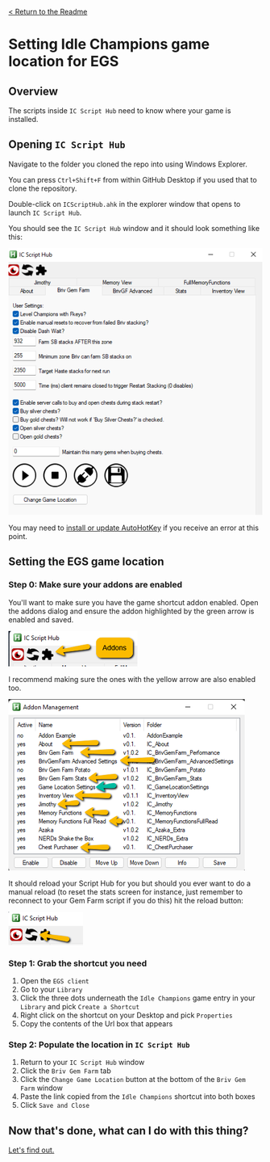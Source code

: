 [< Return to the Readme](../Readme.md)

# Setting Idle Champions game location for EGS

## Overview

The scripts inside `IC Script Hub` need to know where your game is installed.

## Opening `IC Script Hub`

Navigate to the folder you cloned the repo into using Windows Explorer. 

You can press `Ctrl+Shift+F` from within GitHub Desktop if you used that to clone the repository.

Double-click on `ICScriptHub.ahk` in the explorer window that opens to launch `IC Script Hub`.

You should see the `IC Script Hub` window and it should look something like this:

![IC Script Hub window](../docimages/ic-script-hub-v2.png)

You may need to [install or update AutoHotKey](https://www.autohotkey.com/) if you receive an error at this point.

## Setting the EGS game location
### Step 0: Make sure your addons are enabled

You'll want to make sure you have the game shortcut addon enabled. Open the addons dialog and ensure the addon highlighted by the green arrow is enabled and saved.

![Addons button](../docimages/addons-button.png)

I recommend making sure the ones with the yellow arrow are also enabled too.

![Addons tab](../docimages/addons-dialog.png)

It should reload your Script Hub for you but should you ever want to do a manual reload (to reset the stats screen for instance, just remember to reconnect to your Gem Farm script if you do this) hit the reload button:

![Reload button](../docimages/reload-script-hub-v2.png)

### Step 1: Grab the shortcut you need

1. Open the `EGS client`
2. Go to your `Library`
3. Click the three dots underneath the `Idle Champions` game entry in your `Library` and pick `Create a Shortcut`
4. Right click on the shortcut on your Desktop and pick `Properties`
5. Copy the contents of the Url box that appears

### Step 2: Populate the location in `IC Script Hub`

1. Return to your `IC Script Hub` window
2. Click the `Briv Gem Farm` tab
3. Click the `Change Game Location` button at the bottom of the `Briv Gem Farm` window
4. Paste the link copied from the `Idle Champions` shortcut into both boxes
5. Click `Save and Close`

## Now that's done, what can I do with this thing?

[Let's find out.](an-introduction-to-ic-script-hub.md)